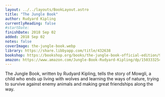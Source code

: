 ```yaml
---
layout: ../../layouts/BookLayout.astro
title: "The Jungle Book"
author: Rudyard Kipling
currentlyReading: false
#startDate:
finishDate: 2018 Sep 02
added: 2018 Sep 02
notes: false
coverImage: the-jungle-book.webp
library: https://share.libbyapp.com/title/432638
bookshop: https://bookshop.org/books/the-jungle-book-official-edition/9781673300826
amazon: https://www.amazon.com/Jungle-Book-Rudyard-Kipling/dp/1503332543
---
```


The Jungle Book, written by Rudyard Kipling, tells the story of Mowgli, a child who ends up living with wolves and learning the ways of nature, trying to survive against enemy animals and making great friendships along the way.  
